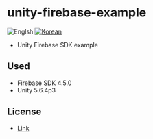 # unity-firebase-example

![Englsh](https://img.shields.io/badge/Language-English-lightgrey.svg) 
[![Korean](https://img.shields.io/badge/Language-Korean-blue.svg)](README_KR.md)

- Unity Firebase SDK example

## Used
- Firebase SDK 4.5.0
- Unity 5.6.4p3

## License
- [Link](https://github.com/mousedoc/unity-firebase-example/blob/master/LICENSE)
